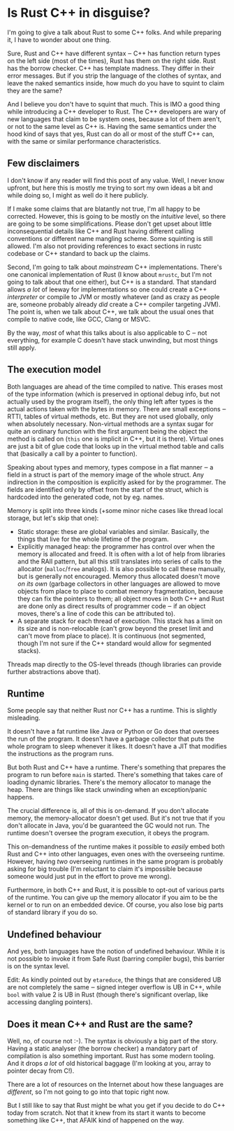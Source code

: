 # Is Rust C++ in disguise?

I'm going to give a talk about Rust to some C++ folks. And while preparing it, I
have to wonder about one thing.

Sure, Rust and C++ have different syntax ‒ C++ has function return types on the
left side (most of the times), Rust has them on the right side. Rust has the
borrow checker. C++ has template madness. They differ in their error messages.
But if you strip the language of the clothes of syntax, and leave the naked
semantics inside, how much do you have to squint to claim they are the same?

And I believe you don't have to squint that much. This is IMO a good thing while
introducing a C++ developer to Rust. The C++ developers are wary of new
languages that claim to be system ones, because a lot of them aren't, or not
to the same level as C++ is. Having the same semantics under the hood kind of
says that yes, Rust can do all or most of the stuff C++ can, with the same or
similar performance characteristics.

## Few disclaimers

I don't know if any reader will find this post of any value. Well, I never know
upfront, but here this is mostly me trying to sort my own ideas a bit and while
doing so, I might as well do it here publicly.

If I make some claims that are blatantly not true, I'm all happy to be
corrected. However, this is going to be mostly on the *intuitive* level, so
there are going to be some simplifications. Please don't get upset about little
inconsequential details like C++ and Rust having different calling conventions
or different name mangling scheme. Some squinting is still allowed. I'm also not
providing references to exact sections in rustc codebase or C++ standard to back
up the claims.

Second, I'm going to talk about *mainstream* C++ implementations. There's one
canonical implementation of Rust (I know about `mrustc`, but I'm not going to
talk about that one either), but C++ is a standard. That standard allows *a
lot* of leeway for implementations so one could create a C++ *interpreter* or
compile to JVM or mostly whatever (and as crazy as people are, someone probably
already *did* create a C++ compiler targeting JVM). The point is, when we talk
about C++, we talk about the usual ones that compile to native code, like GCC,
Clang or MSVC.

By the way, *most* of what this talks about is also applicable to C ‒ not
everything, for example C doesn't have stack unwinding, but most things still
apply.

## The execution model

Both languages are ahead of the time compiled to native. This erases most of the
type information (which is preserved in optional debug info, but not actually
used by the program itself), the only thing left after types is the actual
actions taken with the bytes in memory. There are small exceptions ‒ RTTI,
tables of virtual methods, etc. But they are not used globally, only when
absolutely necessary. Non-virtual methods are a syntax sugar for quite an
ordinary function with the first argument being the object the method is called
on (`this` one is implicit in C++, but it is there). Virtual ones are just a bit
of glue code that looks up in the virtual method table and calls that (basically
a call by a pointer to function).

Speaking about types and memory, types compose in a flat manner ‒ a field in a
struct is part of the memory image of the whole struct. Any indirection in the
composition is explicitly asked for by the programmer. The fields are identified
only by offset from the start of the struct, which is hardcoded into the
generated code, not by eg. names.

Memory is split into three kinds (+some minor niche cases like thread local
storage, but let's skip that one):
* Static storage: these are global variables and similar. Basically, the things
  that live for the whole lifetime of the program.
* Explicitly managed heap: the programmer has control over when the memory is
  allocated and freed. It is often with a lot of help from libraries and the
  RAII pattern, but all this still translates into series of calls to the
  allocator (`malloc`/`free` analogs). It is also possible to call these
  manually, but is generally not encouraged. Memory thus allocated doesn't move
  *on its own* (garbage collectors in other languages are allowed to move
  objects from place to place to combat memory fragmentation, because they can
  fix the pointers to them; all object moves in both C++ and Rust are done only
  as direct results of programmer code ‒ if an object moves, there's a line of
  code this can be attributed to).
* A separate stack for each thread of execution. This stack has a limit on its
  size and is non-relocable (can't grow beyond the preset limit and can't move
  from place to place). It is continuous (not segmented, though I'm not sure if
  the C++ standard would allow for segmented stacks).

Threads map directly to the OS-level threads (though libraries can provide
further abstractions above that).

## Runtime

Some people say that neither Rust nor C++ has a runtime. This is slightly
misleading.

It doesn't have a fat runtime like Java or Python or Go does that oversees the
run of the program. It doesn't have a garbage collector that puts the whole
program to sleep whenever it likes. It doesn't have a JIT that modifies the
instructions as the program runs.

But both Rust and C++ have a runtime. There's something that prepares the
program to run before `main` is started. There's something that takes care of
loading dynamic libraries. There's the memory allocator to manage the heap.
There are things like stack unwinding when an exception/panic happens.

The crucial difference is, all of this is on-demand. If you don't allocate
memory, the memory-allocator doesn't get used. But it's not true that if you
don't allocate in Java, you'd be guaranteed the GC would not run. The runtime
doesn't oversee the program execution, it obeys the program.

This on-demandness of the runtime makes it possible to *easily* embed both Rust
and C++ into other languages, even ones with the overseeing runtime. However,
having *two* overseeing runtimes in the same program is probably asking for big
trouble (I'm reluctant to claim it's impossible because someone would just put
in the effort to prove me wrong).

Furthermore, in both C++ and Rust, it is possible to opt-out of various parts of
the runtime. You can give up the memory allocator if you aim to be the kernel or
to run on an embedded device. Of course, you also lose big parts of standard
library if you do so.

## Undefined behaviour

And yes, both languages have the notion of undefined behaviour. While it is not
possible to invoke it from Safe Rust (barring compiler bugs), this barrier is on
the syntax level.

Edit: As kindly pointed out by `etareduce`, the things that are considered UB
are not completely the same ‒ signed integer overflow is UB in C++, while `bool`
with value 2 is UB in Rust (though there's significant overlap, like accessing
dangling pointers).

## Does it mean C++ and Rust are the same?

Well, no, of course not :-). The syntax is obviously a big part of the story.
Having a static analyser (the borrow checker) a mandatory part of compilation is
also something important. Rust has some modern tooling. And it drops *a lot* of
old historical baggage (I'm looking at you, array to pointer decay from C!).

There are a lot of resources on the Internet about how these languages are
*different*, so I'm not going to go into that topic right now.

But I still like to say that Rust might be what you get if you decide to do C++
today from scratch. Not that it knew from its start it wants to become something
like C++, that AFAIK kind of happened on the way.
